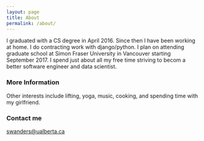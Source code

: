 ```yaml
---
layout: page
title: About
permalink: /about/
---
```


I graduated with a CS degree in April 2016. Since then I have been working at home. I do contracting work with django/python. I plan on attending graduate school at Simon Fraser
University in Vancouver starting September 2017. I spend just about all my free time striving to becom a better software engineer and data scientist.

### More Information

Other interests include lifting, yoga, music, cooking, and spending time with my girlfriend.

### Contact me

[swanders@ualberta.ca](mailto:email@domain.com)
